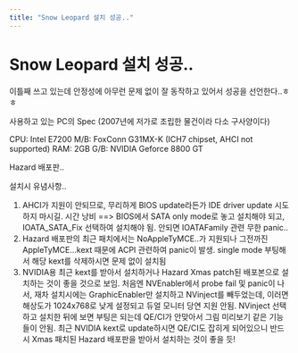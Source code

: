 ```yaml
---
title: "Snow Leopard 설치 성공.."
---
```

# Snow Leopard 설치 성공..

이틀째 쓰고 있는데 안정성에 아무런 문제 없이 잘 동작하고 있어서 성공을 선언한다..ㅎㅎ

사용하고 있는 PC의 Spec (2007년에 저가로 조립한 물건이라 다소 구사양이다)

CPU: Intel E7200
M/B: FoxConn G31MX-K (ICH7 chipset, AHCI not supported)
RAM: 2GB
G/B: NVIDIA Geforce 8800 GT

Hazard 배포판..

설치시 유념사항..

1) AHCI가 지원이 안되므로, 무리하게 BIOS update라든가 IDE driver update 시도하지 마시길. 시간 낭비
==> BIOS에서 SATA only mode로 놓고 설치해야 되고, IOATA_SATA_Fix 선택하여 설치해야 됨. 안되면 IOATAFamily 관련 무한 panic..
2) Hazard 배포판의 최근 패치에서는 NoAppleTyMCE..가 지원되나 그전까진 AppleTyMCE...kext 때문에 ACPI 관련하여 panic이 발생. single mode 부팅해서 해당 kext를 삭제하시면 문제 없이 설치됨
3) NVIDIA용 최근 kext를 받아서 설치하거나 Hazard Xmas patch된 배포본으로 설치하는 것이 좋을 것으로 보임.
 처음엔 NVEnabler에서 probe fail 및 panic이 나서, 재차 설치시에는 GraphicEnabler만 설치하고 NVinject를 빼두었는데, 이러면 해상도가 1024x768로 낮게 설정되고 듀얼 모니터 당연 지원 안됨. NVinject 선택하고 설치한 뒤에 보면 부팅은 되는데 QE/CI가 안맞아서 그림 미리보기 같은 기능들이 안됨. 최근 NVIDIA kext로 update하시면 QE/CI도 잡히게 되어있으니 반드시 Xmas 패치된 Hazard 배포판을 받아서 설치하는 것이 좋을 듯!






